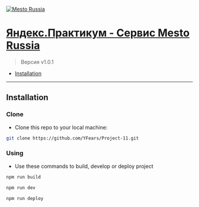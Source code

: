 <a href="https://yfears.github.io/Project-11/"><img src="https://pictures.s3.yandex.net/resources/Screen_Shot_2019-05-22_at_15.35.59_1565336150.png" title="Mesto Russia" alt="Mesto Russia"></a>

# [Яндекс.Практикум - Сервис Mesto Russia](https://yfears.github.io/Project-11/ "'Сервис Mesto Russia' - интерактивная страница, куда можно добавлять фотографии, удалять их и ставить лайки")

> Версия v1.0.1

- [Installation](#installation)

---

## Installation

### Clone

- Clone this repo to your local machine:

```bash
git clone https://github.com/YFears/Project-11.git
```

### Using
- Use these commands to build, develop or deploy project

```bash
npm run build
```

```bash
npm run dev
```

```bash
npm run deploy
```